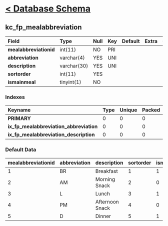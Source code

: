 # [< Database Schema](DatabaseSchema.md) #

## kc\_fp\_mealabbreviation ##
| **Field** | Type | Null | Key | Default | Extra | Comment |
|:----------|:-----|:-----|:----|:--------|:------|:--------|
| **mealabbreviationid** | int(11) | NO   | PRI |         |       |         |
| **abbreviation** | varchar(4) | YES  | UNI |         |       |         |
| **description** | varchar(30) | YES  | UNI |         |       |         |
| **sortorder** | int(11) | YES  |     |         |       |         |
| **ismainmeal** | tinyint(1) | NO   |     |         |       |         |


### Indexes ###
| **Keyname** | Type | Unique | Packed | Column | Seq | Cardinality | Collation | Null | Comment |
|:------------|:-----|:-------|:-------|:-------|:----|:------------|:----------|:-----|:--------|
| **PRIMARY** | 0    | 0      | 0      | mealabbreviationid | 1   | 5           | A         | 0    | 0       |
| **ix\_fp\_mealabbreviation\_abbreviation** | 0    | 0      | 0      | abbreviation | 1   |             | A         | 0    | 0       |
| **ix\_fp\_mealabbreviation\_description** | 0    | 0      | 0      | description | 1   |             | A         | 0    | 0       |


### Default Data ###
| mealabbreviationid | abbreviation | description | sortorder | ismainmeal |
|:-------------------|:-------------|:------------|:----------|:-----------|
| 1                  | BR           | Breakfast   | 1         | 1          |
| 2                  | AM           | Morning Snack | 2         | 0          |
| 3                  | L            | Lunch       | 3         | 1          |
| 4                  | PM           | Afternoon Snack | 4         | 0          |
| 5                  | D            | Dinner      | 5         | 1          |